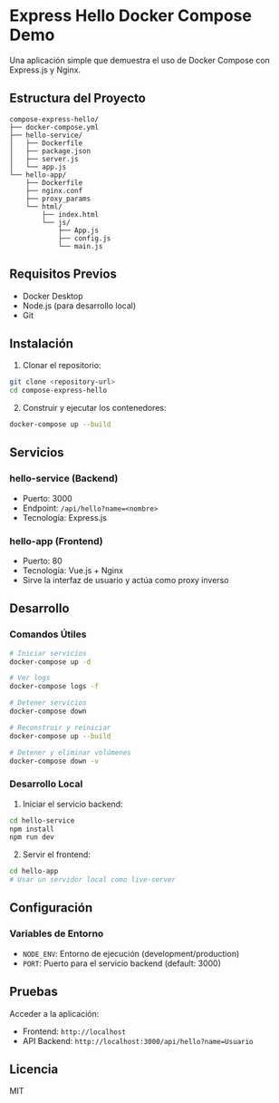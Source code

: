# Express Hello Docker Compose Demo

Una aplicación simple que demuestra el uso de Docker Compose con Express.js y Nginx.

## Estructura del Proyecto

```
compose-express-hello/
├── docker-compose.yml
├── hello-service/
│   ├── Dockerfile
│   ├── package.json
│   ├── server.js
│   └── app.js
└── hello-app/
    ├── Dockerfile
    ├── nginx.conf
    ├── proxy_params
    └── html/
        ├── index.html
        └── js/
            ├── App.js
            ├── config.js
            └── main.js
```

## Requisitos Previos

- Docker Desktop
- Node.js (para desarrollo local)
- Git

## Instalación

1. Clonar el repositorio:
```bash
git clone <repository-url>
cd compose-express-hello
```

2. Construir y ejecutar los contenedores:
```bash
docker-compose up --build
```

## Servicios

### hello-service (Backend)
- Puerto: 3000
- Endpoint: `/api/hello?name=<nombre>`
- Tecnología: Express.js

### hello-app (Frontend)
- Puerto: 80
- Tecnología: Vue.js + Nginx
- Sirve la interfaz de usuario y actúa como proxy inverso

## Desarrollo

### Comandos Útiles

```bash
# Iniciar servicios
docker-compose up -d

# Ver logs
docker-compose logs -f

# Detener servicios
docker-compose down

# Reconstruir y reiniciar
docker-compose up --build

# Detener y eliminar volúmenes
docker-compose down -v
```

### Desarrollo Local

1. Iniciar el servicio backend:
```bash
cd hello-service
npm install
npm run dev
```

2. Servir el frontend:
```bash
cd hello-app
# Usar un servidor local como live-server
```

## Configuración

### Variables de Entorno

- `NODE_ENV`: Entorno de ejecución (development/production)
- `PORT`: Puerto para el servicio backend (default: 3000)

## Pruebas

Acceder a la aplicación:
- Frontend: `http://localhost`
- API Backend: `http://localhost:3000/api/hello?name=Usuario`

## Licencia

MIT